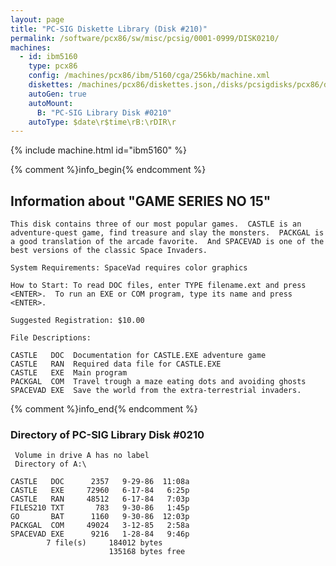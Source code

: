 ```yaml
---
layout: page
title: "PC-SIG Diskette Library (Disk #210)"
permalink: /software/pcx86/sw/misc/pcsig/0001-0999/DISK0210/
machines:
  - id: ibm5160
    type: pcx86
    config: /machines/pcx86/ibm/5160/cga/256kb/machine.xml
    diskettes: /machines/pcx86/diskettes.json,/disks/pcsigdisks/pcx86/diskettes.json
    autoGen: true
    autoMount:
      B: "PC-SIG Library Disk #0210"
    autoType: $date\r$time\rB:\rDIR\r
---
```


{% include machine.html id="ibm5160" %}

{% comment %}info_begin{% endcomment %}

## Information about "GAME SERIES NO 15"

    This disk contains three of our most popular games.  CASTLE is an
    adventure-quest game, find treasure and slay the monsters.  PACKGAL is
    a good translation of the arcade favorite.  And SPACEVAD is one of the
    best versions of the classic Space Invaders.
    
    System Requirements: SpaceVad requires color graphics
    
    How to Start: To read DOC files, enter TYPE filename.ext and press
    <ENTER>.  To run an EXE or COM program, type its name and press
    <ENTER>.
    
    Suggested Registration: $10.00
    
    File Descriptions:
    
    CASTLE   DOC  Documentation for CASTLE.EXE adventure game
    CASTLE   RAN  Required data file for CASTLE.EXE
    CASTLE   EXE  Main program
    PACKGAL  COM  Travel trough a maze eating dots and avoiding ghosts
    SPACEVAD EXE  Save the world from the extra-terrestrial invaders.
{% comment %}info_end{% endcomment %}


### Directory of PC-SIG Library Disk #0210

     Volume in drive A has no label
     Directory of A:\

    CASTLE   DOC      2357   9-29-86  11:08a
    CASTLE   EXE     72960   6-17-84   6:25p
    CASTLE   RAN     48512   6-17-84   7:03p
    FILES210 TXT       783   9-30-86   1:45p
    GO       BAT      1160   9-30-86  12:03p
    PACKGAL  COM     49024   3-12-85   2:58a
    SPACEVAD EXE      9216   1-28-84   9:46p
            7 file(s)     184012 bytes
                          135168 bytes free
